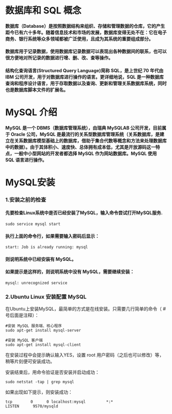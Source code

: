 # 数据库和 SQL 概念
#### 数据库（Database）是按照数据结构来组织、存储和管理数据的仓库，它的产生距今已有六十多年。随着信息技术和市场的发展，数据库变得无处不在：它在电子商务、银行系统等众多领域都被广泛使用，且成为其系统的重要组成部分。
#### 数据库用于记录数据，使用数据库记录数据可以表现出各种数据间的联系，也可以很方便地对所记录的数据进行增、删、改、查等操作。
#### 结构化查询语言(Structured Query Language)简称 SQL，是上世纪 70 年代由 IBM 公司开发，用于对数据库进行操作的语言。更详细地说，SQL 是一种数据库查询和程序设计语言，用于存取数据以及查询、更新和管理关系数据库系统，同时也是数据库脚本文件的扩展名。
# MySQL 介绍
#### MySQL 是一个 DBMS（数据库管理系统），由瑞典 MySQLAB 公司开发，目前属于 Oracle 公司，MySQL 是最流行的关系型数据库管理系统（关系数据库，是建立在关系数据库模型基础上的数据库，借助于集合代数等概念和方法来处理数据库中的数据）。由于其体积小、速度快、总体拥有成本低，尤其是开放源码这一特点，一般中小型网站的开发者都选择 MySQL 作为网站数据库。MySQL 使用 SQL 语言进行操作。

# MySQL安装
### 1.安装之前的检查
#### 先要检查Linux系统中是否已经安装了MySQL，输入命令尝试打开MySQL服务.
```
sudo service mysql start
```
#### 执行上面的命令行，如果需要输入密码后显示：
```
start: Job is already running: mysql

```
#### 则说明系统中已经安装有 MySQL。
#### 如果提示是这样的，则说明系统中没有 MySQL，需要继续安装：
```
mysql: unrecognized service
```
### 2.Ubuntu Linux 安装配置 MySQL

在Ubuntu上安装MySQL，最简单的方式是在线安装。只需要几行简单的命令（ # 号后面是注释）：
```
#安装 MySQL 服务端、核心程序
sudo apt-get install mysql-server

#安装 MySQL 客户端
sudo apt-get install mysql-client
```
在安装过程中会提示确认输入YES，设置 root 用户密码（之后也可以修改）等，稍等片刻便可安装成功。

安装结束后，用命令验证是否安装并启动成功：
```
sudo netstat -tap | grep mysql
```
如果出现如下提示，则安装成功：
```
tcp        0      0 localhost:mysql         *:*                     LISTEN      9570/mysqld  
```
